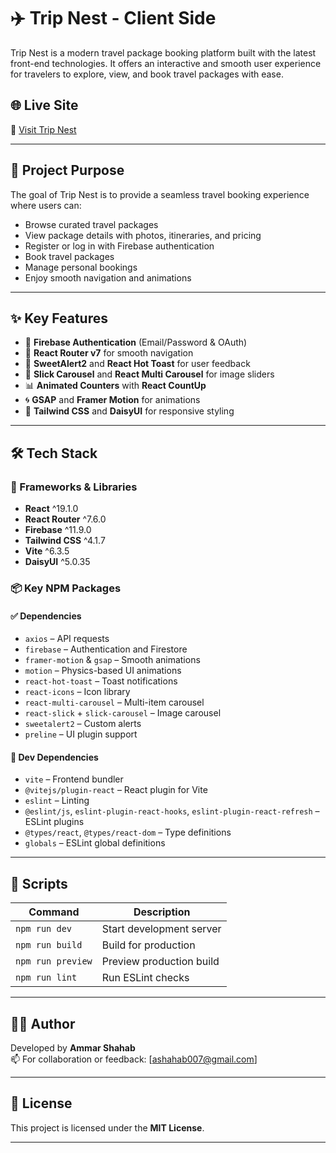 # ✈️ Trip Nest - Client Side

Trip Nest is a modern travel package booking platform built with the latest front-end technologies. It offers an interactive and smooth user experience for travelers to explore, view, and book travel packages with ease.

## 🌐 Live Site

🔗 [Visit Trip Nest](https://a11-tripnest-client.web.app/)

---

## 🎯 Project Purpose

The goal of Trip Nest is to provide a seamless travel booking experience where users can:

- Browse curated travel packages
- View package details with photos, itineraries, and pricing
- Register or log in with Firebase authentication
- Book travel packages
- Manage personal bookings
- Enjoy smooth navigation and animations

---

## ✨ Key Features

- 🔐 **Firebase Authentication** (Email/Password & OAuth)
- 🧭 **React Router v7** for smooth navigation
- 💬 **SweetAlert2** and **React Hot Toast** for user feedback
- 🎠 **Slick Carousel** and **React Multi Carousel** for image sliders
- 📊 **Animated Counters** with **React CountUp**
- 🌀 **GSAP** and **Framer Motion** for animations
- 🎨 **Tailwind CSS** and **DaisyUI** for responsive styling

---

## 🛠️ Tech Stack

### 🧩 Frameworks & Libraries

- **React** ^19.1.0
- **React Router** ^7.6.0
- **Firebase** ^11.9.0
- **Tailwind CSS** ^4.1.7
- **Vite** ^6.3.5
- **DaisyUI** ^5.0.35

### 📦 Key NPM Packages

#### ✅ Dependencies

- `axios` – API requests
- `firebase` – Authentication and Firestore
- `framer-motion` & `gsap` – Smooth animations
- `motion` – Physics-based UI animations
- `react-hot-toast` – Toast notifications
- `react-icons` – Icon library
- `react-multi-carousel` – Multi-item carousel
- `react-slick` + `slick-carousel` – Image carousel
- `sweetalert2` – Custom alerts
- `preline` – UI plugin support

#### 🧪 Dev Dependencies

- `vite` – Frontend bundler
- `@vitejs/plugin-react` – React plugin for Vite
- `eslint` – Linting
- `@eslint/js`, `eslint-plugin-react-hooks`, `eslint-plugin-react-refresh` – ESLint plugins
- `@types/react`, `@types/react-dom` – Type definitions
- `globals` – ESLint global definitions

---

## 📂 Scripts

| Command           | Description              |
| ----------------- | ------------------------ |
| `npm run dev`     | Start development server |
| `npm run build`   | Build for production     |
| `npm run preview` | Preview production build |
| `npm run lint`    | Run ESLint checks        |

---

## 🧑‍💻 Author

Developed by **Ammar Shahab**  
📫 For collaboration or feedback: [ashahab007@gmail.com]

---

## 📝 License

This project is licensed under the **MIT License**.

---
